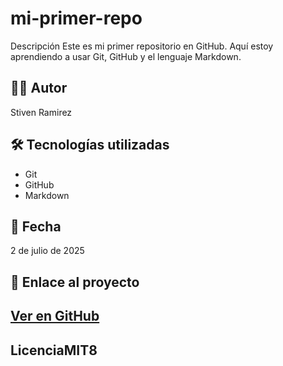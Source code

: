 # mi-primer-repo
Descripción
Este es mi primer repositorio en GitHub. Aquí estoy aprendiendo a usar Git, GitHub y el lenguaje Markdown.

## 👨‍💻 Autor
Stiven Ramirez

## 🛠 Tecnologías utilizadas
- Git
- GitHub
- Markdown

## 📅 Fecha
2 de julio de 2025

## 🔗 Enlace al proyecto
## [Ver en GitHub](https://github.com/Stivxn-n/mi-primer-repo)

## LicenciaMIT8
